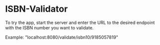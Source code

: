 # ISBN-Validator

To try the app, start the server and enter the URL to the desired endpoint with the ISBN number you want to validate.

Example: "localhost:8080/validate/isbn10/9185057819"
